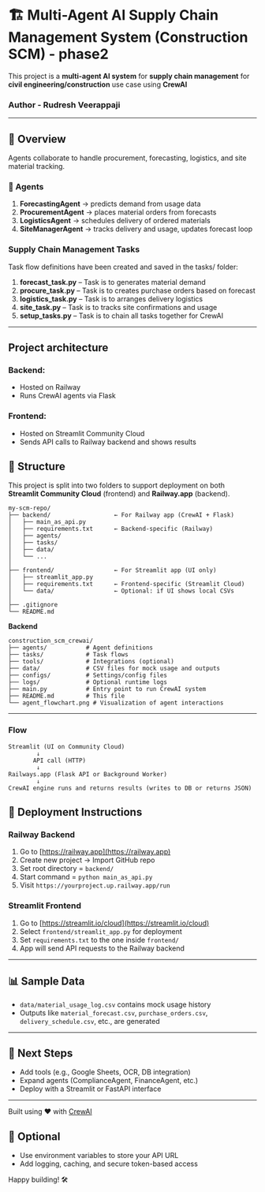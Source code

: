 # 🏗️ Multi-Agent AI Supply Chain Management System (Construction SCM) - phase2

This project is a **multi-agent AI system** for **supply chain management** for **civil engineering/construction** use case using **CrewAI**

### Author - Rudresh Veerappaji
---

## 📌 Overview

Agents collaborate to handle procurement, forecasting, logistics, and site material tracking.

### 🔄 Agents

1. **ForecastingAgent** → predicts demand from usage data
2. **ProcurementAgent** → places material orders from forecasts
3. **LogisticsAgent** → schedules delivery of ordered materials
4. **SiteManagerAgent** → tracks delivery and usage, updates forecast loop

### Supply Chain Management Tasks
Task flow definitions have been created and saved in the tasks/ folder:

1. **forecast_task.py** – Task is to generates material demand
2. **procure_task.py** – Task is to creates purchase orders based on forecast
3. **logistics_task.py** – Task is to arranges delivery logistics
4. **site_task.py** – Task is to tracks site confirmations and usage
5. **setup_tasks.py** – Task is to chain all tasks together for CrewAI

---

## Project architecture

### Backend:
* Hosted on Railway
* Runs CrewAI agents via Flask

### Frontend:
* Hosted on Streamlit Community Cloud
* Sends API calls to Railway backend and shows results


## 📂 Structure

This project is split into two folders to support deployment on both **Streamlit Community Cloud** (frontend) and **Railway.app** (backend).

```
my-scm-repo/
├── backend/                  ← For Railway app (CrewAI + Flask)
│   ├── main_as_api.py
│   ├── requirements.txt      ← Backend-specific (Railway)
│   ├── agents/
│   ├── tasks/
│   ├── data/
│   └── ...
│
├── frontend/                 ← For Streamlit app (UI only)
│   ├── streamlit_app.py
│   ├── requirements.txt      ← Frontend-specific (Streamlit Cloud)
│   └── data/                 ← Optional: if UI shows local CSVs
│
├── .gitignore
└── README.md
```

**Backend**
```
construction_scm_crewai/
├── agents/           # Agent definitions
├── tasks/            # Task flows
├── tools/            # Integrations (optional)
├── data/             # CSV files for mock usage and outputs
├── configs/          # Settings/config files
├── logs/             # Optional runtime logs
├── main.py           # Entry point to run CrewAI system
├── README.md         # This file
└── agent_flowchart.png # Visualization of agent interactions
```
---

### Flow
```
Streamlit (UI on Community Cloud)
        ↓
       API call (HTTP)
        ↓
Railways.app (Flask API or Background Worker)
        ↓
CrewAI engine runs and returns results (writes to DB or returns JSON)
```

## 🚀 Deployment Instructions

### Railway Backend

1. Go to [https://railway.app](https://railway.app)
2. Create new project → Import GitHub repo
3. Set root directory = `backend/`
4. Start command = `python main_as_api.py`
5. Visit `https://yourproject.up.railway.app/run`

### Streamlit Frontend

1. Go to [https://streamlit.io/cloud](https://streamlit.io/cloud)
2. Select `frontend/streamlit_app.py` for deployment
3. Set `requirements.txt` to the one inside `frontend/`
4. App will send API requests to the Railway backend

---

## 📊 Sample Data

- `data/material_usage_log.csv` contains mock usage history
- Outputs like `material_forecast.csv`, `purchase_orders.csv`, `delivery_schedule.csv`, etc., are generated

---

## 🚀 Next Steps

- Add tools (e.g., Google Sheets, OCR, DB integration)
- Expand agents (ComplianceAgent, FinanceAgent, etc.)
- Deploy with a Streamlit or FastAPI interface

---

Built using ❤️ with [CrewAI](https://github.com/joaomdmoura/crewAI)

## 🔐 Optional

- Use environment variables to store your API URL
- Add logging, caching, and secure token-based access

Happy building! 🛠️
